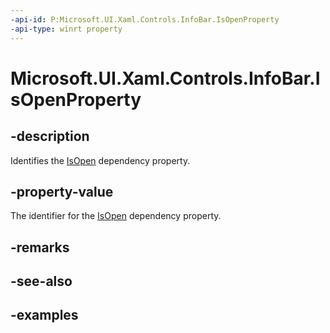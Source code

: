 ```yaml
---
-api-id: P:Microsoft.UI.Xaml.Controls.InfoBar.IsOpenProperty
-api-type: winrt property
---
```


# Microsoft.UI.Xaml.Controls.InfoBar.IsOpenProperty

<!--
public static Windows.UI.Xaml.DependencyProperty IsOpenProperty { get; }
-->


## -description
Identifies the [IsOpen](infobar_isopen.md) dependency property.

## -property-value
The identifier for the [IsOpen](infobar_isopen.md) dependency property.

## -remarks

## -see-also

## -examples


